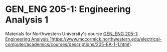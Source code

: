 # GEN_ENG 205-1: Engineering Analysis 1
Materials for Northwestern University's course [GEN_ENG 205-1: Engineering Analysis 1](https://www.mccormick.northwestern.edu/electrical-computer/academics/courses/descriptions/205-EA-1-1.html)https://www.mccormick.northwestern.edu/electrical-computer/academics/courses/descriptions/205-EA-1-1.html).
